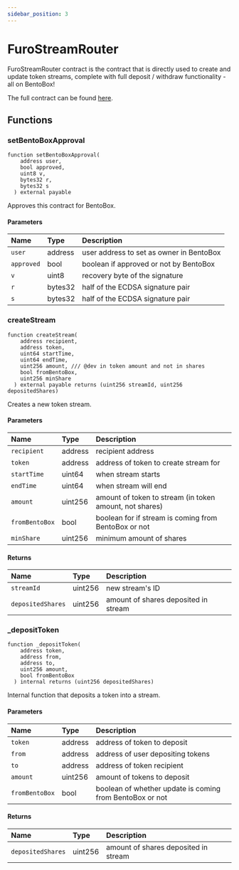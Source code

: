 ```yaml
---
sidebar_position: 3
---
```


# FuroStreamRouter

FuroStreamRouter contract is the contract that is directly used to create and update token streams, complete with full deposit / withdraw functionality - all on BentoBox!

The full contract can be found [here](https://github.com/sushiswap/sushiswap/blob/master/protocols/furo/contracts/FuroStreamRouter.sol).

## Functions

### setBentoBoxApproval

```solidity
function setBentoBoxApproval(
    address user,
    bool approved,
    uint8 v,
    bytes32 r,
    bytes32 s
  ) external payable
```

Approves this contract for BentoBox.

#### Parameters

| Name       | Type    | Description                              |
| :--------- | :------ | :--------------------------------------- |
| `user`     | address | user address to set as owner in BentoBox |
| `approved` | bool    | boolean if approved or not by BentoBox   |
| `v`        | uint8   | recovery byte of the signature           |
| `r`        | bytes32 | half of the ECDSA signature pair         |
| `s`        | bytes32 | half of the ECDSA signature pair         |

### createStream

```solidity
function createStream(
    address recipient,
    address token,
    uint64 startTime,
    uint64 endTime,
    uint256 amount, /// @dev in token amount and not in shares
    bool fromBentoBox,
    uint256 minShare
  ) external payable returns (uint256 streamId, uint256 depositedShares)
```

Creates a new token stream.

#### Parameters

| Name           | Type    | Description                                             |
| :------------- | :------ | :------------------------------------------------------ |
| `recipient`    | address | recipient address                                       |
| `token`        | address | address of token to create stream for                   |
| `startTime`    | uint64  | when stream starts                                      |
| `endTime`      | uint64  | when stream will end                                    |
| `amount`       | uint256 | amount of token to stream (in token amount, not shares) |
| `fromBentoBox` | bool    | boolean for if stream is coming from BentoBox or not    |
| `minShare`     | uint256 | minimum amount of shares                                |

#### Returns

| Name              | Type    | Description                          |
| :---------------- | :------ | :----------------------------------- |
| `streamId`        | uint256 | new stream's ID                      |
| `depositedShares` | uint256 | amount of shares deposited in stream |

### \_depositToken

```solidity
function _depositToken(
    address token,
    address from,
    address to,
    uint256 amount,
    bool fromBentoBox
  ) internal returns (uint256 depositedShares)
```

Internal function that deposits a token into a stream.

#### Parameters

| Name           | Type    | Description                                              |
| :------------- | :------ | :------------------------------------------------------- |
| `token`        | address | address of token to deposit                              |
| `from`         | address | address of user depositing tokens                        |
| `to`           | address | address of token recipient                               |
| `amount`       | uint256 | amount of tokens to deposit                              |
| `fromBentoBox` | bool    | boolean of whether update is coming from BentoBox or not |

#### Returns

| Name              | Type    | Description                          |
| :---------------- | :------ | :----------------------------------- |
| `depositedShares` | uint256 | amount of shares deposited in stream |
